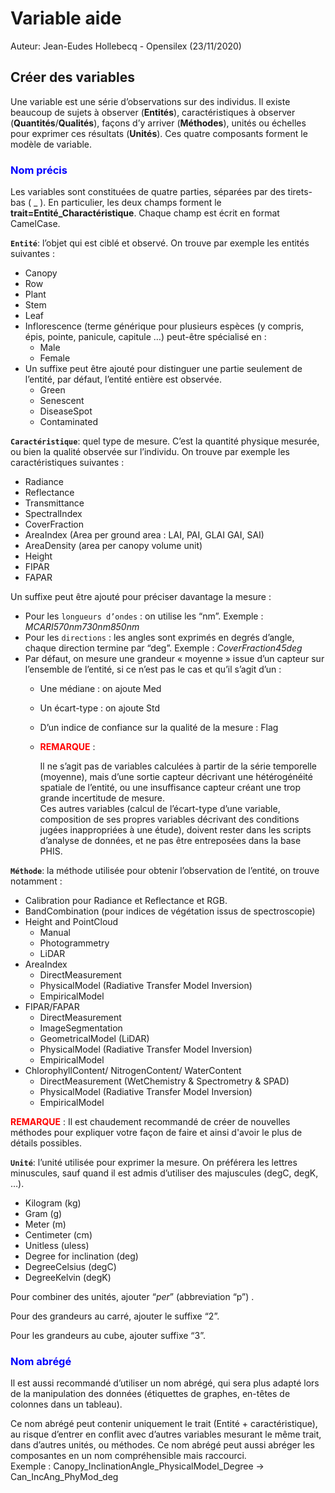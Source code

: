# Variable aide

Auteur: Jean-Eudes Hollebecq - Opensilex (23/11/2020)

## Créer des variables

Une variable est une série d’observations sur des individus.
Il existe beaucoup de sujets à observer (**Entités**), caractéristiques à observer (**Quantités**/**Qualités**),
 façons d’y arriver (**Méthodes**), unités ou échelles pour exprimer ces résultats (**Unités**). 
 Ces quatre composants forment le modèle de variable.
 
### <span style="color:blue">**Nom précis**</span>

Les variables sont constituées de quatre parties, séparées par des tirets-bas ( _ ). 
En particulier, les deux champs forment le **trait=Entité_Charactéristique**. 
Chaque champ est écrit en format CamelCase.

**`Entité`**: l’objet qui est ciblé et observé. On trouve par exemple les entités suivantes :

- Canopy
- Row
- Plant
- Stem
- Leaf
- Inflorescence (terme générique pour plusieurs espèces (y compris, épis, pointe, panicule, capitule …) peut-être spécialisé en :
    - Male
    - Female
- Un suffixe peut être ajouté pour distinguer une partie seulement de l’entité, par défaut, l’entité entière est observée.
    - Green
    - Senescent
    - DiseaseSpot
    - Contaminated 

**`Caractéristique`**: quel type de mesure. C’est la quantité physique mesurée, ou bien la qualité observée sur l’individu. 
On trouve par exemple les caractéristiques suivantes :    
 
- Radiance
- Reflectance
- Transmittance
- SpectralIndex
- CoverFraction
- AreaIndex (Area per ground area : LAI, PAI, GLAI GAI, SAI)
- AreaDensity (area per canopy volume unit)
- Height
- FIPAR
- FAPAR


Un suffixe peut être ajouté pour préciser davantage la mesure : 
- Pour les `longueurs d’ondes` : on utilise les “nm”. Exemple : _MCARI570nm730nm850nm_
- Pour les `directions` : les angles sont exprimés en degrés d’angle, chaque direction termine par “deg”. Exemple : _CoverFraction45deg_
- Par défaut, on mesure une grandeur « moyenne » issue d’un capteur sur l’ensemble de l’entité, si ce n’est pas le cas et qu’il s’agit d’un :
    - Une médiane : on ajoute Med
    - Un écart-type : on ajoute Std
    - D’un indice de confiance sur la qualité de la mesure : Flag
    
    -  <span style="color:red">**REMARQUE**</span> : 
        <p>
        Il ne s’agit pas de variables calculées à partir de la série temporelle (moyenne), 
        mais d’une sortie capteur décrivant une hétérogénéité spatiale de l’entité, 
        ou une insuffisance capteur créant une trop grande incertitude de mesure. <br>
        Ces autres variables (calcul de l’écart-type d’une variable, 
        composition de ses propres variables décrivant des conditions jugées inappropriées à une étude), 
        doivent rester dans les scripts d’analyse de données, et ne pas être entreposées dans la base PHIS.
        </p>
        


**`Méthode`**: la méthode utilisée pour obtenir l’observation de l’entité, on trouve notamment :

- Calibration pour Radiance et Reflectance et RGB.
- BandCombination (pour indices de végétation issus de spectroscopie)
- Height and PointCloud
    - Manual
    - Photogrammetry
    - LiDAR
- AreaIndex
    - DirectMeasurement
    - PhysicalModel (Radiative Transfer Model Inversion)
    - EmpiricalModel
- FIPAR/FAPAR
    - DirectMeasurement
    - ImageSegmentation
    - GeometricalModel (LiDAR)
    - PhysicalModel (Radiative Transfer Model Inversion)
    - EmpiricalModel
- ChlorophyllContent/ NitrogenContent/ WaterContent
    - DirectMeasurement (WetChemistry & Spectrometry & SPAD)
    - PhysicalModel (Radiative Transfer Model Inversion)
    - EmpiricalModel

 <span style="color:red">**REMARQUE**</span> : Il est chaudement recommandé de créer de nouvelles méthodes 
 pour expliquer votre façon de faire et ainsi d'avoir le plus de détails possibles.

**`Unité`**: l’unité utilisée pour exprimer la mesure. On préférera les lettres minuscules, 
sauf quand il est admis d’utiliser des majuscules (degC, degK, …).
- Kilogram (kg)
- Gram (g)
- Meter (m)
- Centimeter (cm)
- Unitless (uless)
- Degree for inclination (deg)
- DegreeCelsius (degC)
- DegreeKelvin (degK)

Pour combiner des unités, ajouter “_per_” (abbreviation “p”) . 

Pour des grandeurs au carré, ajouter le suffixe “2”.

Pour les grandeurs au cube, ajouter suffixe “3”.

### <span style="color:blue">**Nom abrégé**</span>

<p>
Il est aussi recommandé d’utiliser un nom abrégé, qui sera plus adapté lors de la manipulation des données 
(étiquettes de graphes, en-têtes de colonnes dans un tableau).
</p>

<p>
Ce nom abrégé peut contenir uniquement le trait (Entité + caractéristique), 
au risque d’entrer en conflit avec d’autres variables mesurant le même trait, dans d’autres unités, ou méthodes. 
Ce nom abrégé peut aussi abréger les composantes en un nom compréhensible mais raccourci. <br>
Exemple : Canopy_InclinationAngle_PhysicalModel_Degree → Can_IncAng_PhyMod_deg
</p>